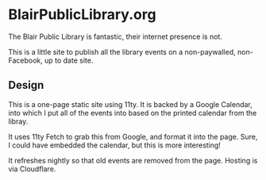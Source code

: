 # BlairPublicLibrary.org

The Blair Public Library is fantastic, their internet presence is not.

This is a little site to publish all the library events on a non-paywalled, non-Facebook, up to date site.

## Design

This is a one-page static site using 11ty. It is backed by a Google Calendar, into which I put all of the events into based on the printed calendar from the libray.

It uses 11ty Fetch to grab this from Google, and format it into the page. Sure, I could have embedded the calendar, but this is more interesting!

It refreshes nightly so that old events are removed from the page. Hosting is via Cloudflare.
